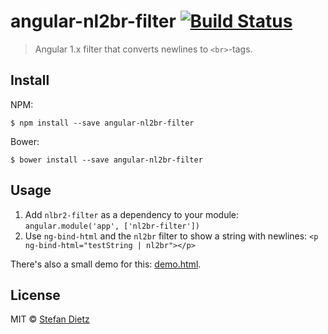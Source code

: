 # angular-nl2br-filter [![Build Status](https://travis-ci.org/sdvg/angular-nl2br-filter.svg?branch=master)](https://travis-ci.org/sdvg/angular-nl2br-filter)

> Angular 1.x filter that converts newlines to `<br>`-tags.


## Install

NPM:

```
$ npm install --save angular-nl2br-filter
```

Bower:

```
$ bower install --save angular-nl2br-filter 
```


## Usage

1. Add `nlbr2-filter` as a dependency to your module: `angular.module('app', ['nl2br-filter'])`
2. Use `ng-bind-html` and the `nl2br` filter to show a string with newlines: `<p ng-bind-html="testString | nl2br"></p>`

There's also a small demo for this: [demo.html](demo.html).


## License

MIT © [Stefan Dietz](https://github.com/sdvg)
